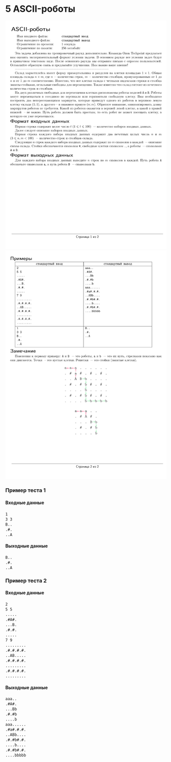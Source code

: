 # 5 ASCII-роботы

![img1.png](img1.png)
![img2.png](img2.png)

### Пример теста 1

#### Входные данные

```
1
3 3
B..
.#.
..A

```

#### Выходные данные

```
B..
.#.
..A

```

### Пример теста 2

#### Входные данные

```
2
5 5
.....
.#A#.
...B.
.#.#.
.....
7 9
.........
.#.#.#.#.
..AB.....
.#.#.#.#.
.........
.#.#.#.#.
.........

```

#### Выходные данные

```
aaa..
.#A#.
...Bb
.#.#b
....b
aaa......
.#a#.#.#.
..ABb....
.#.#b#.#.
....b....
.#.#b#.#.
....bbbbb

```
